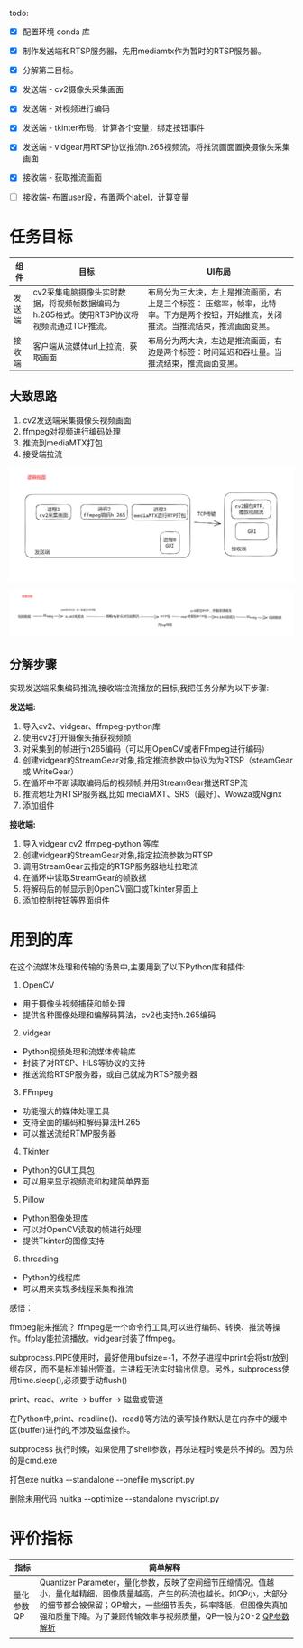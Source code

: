 

todo:

- [x] 配置环境 conda 库
- [x] 制作发送端和RTSP服务器，先用mediamtx作为暂时的RTSP服务器。
- [x] 分解第二目标。
- [x] 发送端 - cv2摄像头采集画面
- [x] 发送端 - 对视频进行编码
- [x] 发送端 - tkinter布局，计算各个变量，绑定按钮事件
- [x] 发送端 - vidgear用RTSP协议推流h.265视频流，将推流画面置换摄像头采集画面
- [x] 接收端 - 获取推流画面
- [ ] 接收端- 布置user段，布置两个label，计算变量



# 任务目标

| 组件   | 目标                                                         | UI布局                                                       |
| ------ | ------------------------------------------------------------ | ------------------------------------------------------------ |
| 发送端 | cv2采集电脑摄像头实时数据，将视频帧数据编码为h.265格式。使用RTSP协议将视频流通过TCP推流。 | 布局分为三大块，左上是推流画面，右上是三个标签： 压缩率，帧率，比特率。下方是两个按钮，开始推流，关闭推流。当推流结束，推流画面变黑。 |
| 接收端 | 客户端从流媒体url上拉流，获取画面                            | 布局分为两大块，左边是推流画面，右边是两个标签：时间延迟和吞吐量。当推流结束，推流画面变黑。 |



## 大致思路

1. cv2发送端采集摄像头视频画面
2. ffmpeg对视频进行编码处理
3. 推流到mediaMTX打包
4. 接受端拉流



![image-20230818112007241](https://github.com/FuturaTino/TyporaImages/raw/main//TyporaImages/image-20230818112007241.png)

![image-20230818112038978](https://github.com/FuturaTino/TyporaImages/raw/main//TyporaImages/image-20230818112038978.png)

## 分解步骤



实现发送端采集编码推流,接收端拉流播放的目标,我把任务分解为以下步骤:

**发送端:**

1. 导入cv2、vidgear、ffmpeg-python库
2. 使用cv2打开摄像头捕获视频帧
3. 对采集到的帧进行h265编码（可以用OpenCV或者FFmpeg进行编码）
4. 创建vidgear的StreamGear对象,指定推流参数中协议为为RTSP（steamGear或 WriteGear）
5. 在循环中不断读取编码后的视频帧,并用StreamGear推送RTSP流
6. 推流地址为RTSP服务器,比如 mediaMXT、SRS（最好）、Wowza或Nginx
7. 添加组件

**接收端:**

1. 导入vidgear cv2 ffmpeg-python 等库
2. 创建vidgear的StreamGear对象,指定拉流参数为RTSP
3. 调用StreamGear去指定的RTSP服务器地址拉取流
4. 在循环中读取StreamGear的帧数据
5. 将解码后的帧显示到OpenCV窗口或Tkinter界面上
6. 添加控制按钮等界面组件



# 用到的库

在这个流媒体处理和传输的场景中,主要用到了以下Python库和插件:

1. OpenCV

- 用于摄像头视频捕获和帧处理
- 提供各种图像处理和编解码算法，cv2也支持h.265编码

2. vidgear

- Python视频处理和流媒体传输库
- 封装了对RTSP、HLS等协议的支持
- 推送流给RTSP服务器，或自己就成为RTSP服务器

3. FFmpeg

- 功能强大的媒体处理工具
- 支持全面的编码和解码算法H.265
- 可以推送流给RTMP服务器

4. Tkinter

- Python的GUI工具包
- 可以用来显示视频流和构建简单界面

5. Pillow

- Python图像处理库
- 可以对OpenCV读取的帧进行处理
- 提供Tkinter的图像支持

6. threading

- Python的线程库
- 可以用来实现多线程采集和推流



感悟：

ffmpeg能来推流？ ffmpeg是一个命令行工具,可以进行编码、转换、推流等操作。ffplay能拉流播放。vidgear封装了ffmpeg。

subprocess.PIPE使用时，最好使用bufsize=-1，不然子进程中print会将str放到缓存区，而不是标准输出管道。主进程无法实时输出信息。另外，subprocess使用time.sleep(),必须要手动flush()

print、read、write  -> buffer -> 磁盘或管道

在Python中,print、readline()、read()等方法的读写操作默认是在内存中的缓冲区(buffer)进行的,不涉及磁盘操作。

subprocess 执行时候，如果使用了shell参数，再杀进程时候是杀不掉的。因为杀的是cmd.exe

打包exe nuitka --standalone --onefile myscript.py

删除未用代码 nuitka --optimize --standalone myscript.py

# 评价指标

| 指标        | 简单解释                                                     |
| ----------- | ------------------------------------------------------------ |
| 量化参数 QP | Quantizer Parameter，量化参数，反映了空间细节压缩情况。值越小，量化越精细，图像质量越高，产生的码流也越长。如QP小，大部分的细节都会被保留；QP增大，一些细节丢失，码率降低，但图像失真加强和质量下降。为了兼顾传输效率与视频质量，QP一般为20-2 [QP参数解析](https://blog.csdn.net/liangjiubujiu/article/details/80569391) |
|             |                                                              |




